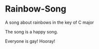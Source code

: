 # Rainbow-Song

A song about rainbows in the key of C major

The song is a happy song.

Everyone is gay!
Hooray!
